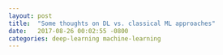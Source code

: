 ```yaml
---
layout: post
title:  "Some thoughts on DL vs. classical ML approaches"
date:   2017-08-26 00:02:55 -0800
categories: deep-learning machine-learning
---
```

